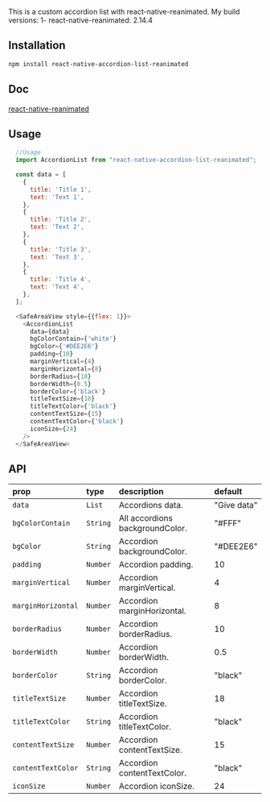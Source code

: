 This is a custom accordion list with react-native-reanimated.
My build versions:
1- react-native-reanimated: 2.14.4

## Installation

```bash
npm install react-native-accordion-list-reanimated
```

## Doc

[react-native-reanimated](https://docs.swmansion.com/react-native-reanimated/)

## Usage

```js
  //Usage
  import AccordionList from "react-native-accordion-list-reanimated";

  const data = [
    {
      title: 'Title 1',
      text: 'Text 1',
    },
    {
      title: 'Title 2',
      text: 'Text 2',
    },
    {
      title: 'Title 3',
      text: 'Text 3',
    },
    {
      title: 'Title 4',
      text: 'Text 4',
    },
  ];

  <SafeAreaView style={{flex: 1}}>
    <AccordionList
      data={data}
      bgColorContain={'white'}
      bgColor={'#DEE2E6'}
      padding={10}
      marginVertical={4}
      marginHorizontal={8}
      borderRadius={10}
      borderWidth={0.5}
      borderColor={'black'}
      titleTextSize={18}
      titleTextColor={'black'}
      contentTextSize={15}
      contentTextColor={'black'}
      iconSize={24}
    />
  </SafeAreaView>
```

## API

| prop            | type     | description             | default  |
| :-------------  | :------- | :---------------------- | :------- |
| `data`          | `List`   | Accordions data.         | "Give data" |
| `bgColorContain` | `String` | All accordions backgroundColor. |"#FFF" |
| `bgColor`  | `String` | Accordion backgroundColor. |"#DEE2E6" |
| `padding`  | `Number` | Accordion padding. | 10 |
| `marginVertical` | `Number` | Accordion marginVertical. | 4 |
| `marginHorizontal` | `Number` | Accordion marginHorizontal. | 8 |
| `borderRadius` | `Number` | Accordion borderRadius. | 10 |
| `borderWidth` | `Number` | Accordion borderWidth. | 0.5 |
| `borderColor` | `String` | Accordion borderColor. | "black" |
| `titleTextSize` | `Number` | Accordion titleTextSize. | 18 |
| `titleTextColor` | `String` | Accordion titleTextColor. | "black" |
| `contentTextSize` | `Number` | Accordion contentTextSize. | 15 |
| `contentTextColor` | `String` | Accordion contentTextColor. | "black" |
| `iconSize`  | `Number` | Accordion iconSize. | 24 |
